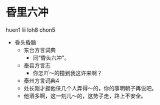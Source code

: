 # 昏里六冲
huen1 lii loh8 chon5
+ 昏头昏脑
  * 东台方言词典
    + 同“昏头六冲”。
  * 泰县方言志
    - 你怎吖～的撞到我这许来啊？
  * 泰州方言词典4
  - 处长刚才捱他俫几个人弄得～的，你的事明朝子再说吧。
  - 他酒多啊，这一刻儿～的，这势子走，路上不安全。

